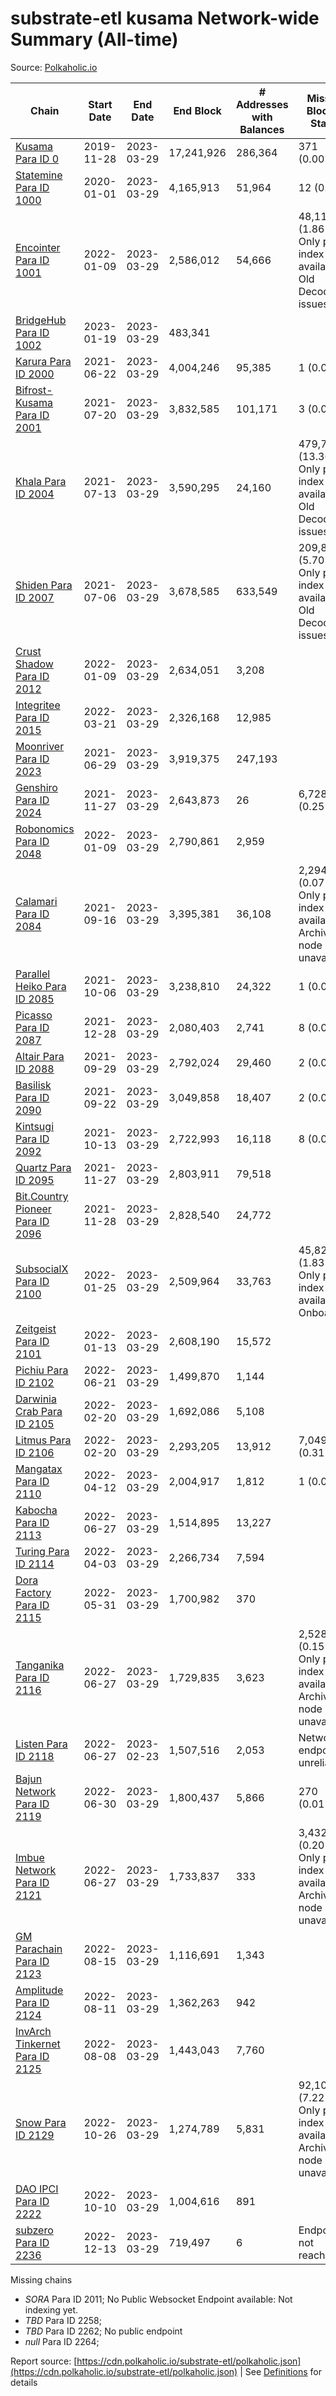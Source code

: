 # substrate-etl kusama Network-wide Summary (All-time)

Source: [Polkaholic.io](https://polkaholic.io)


| Chain            | Start Date | End Date | End Block | # Addresses with Balances | Missing Blocks / Status |
| ---------------- | ---------- | ---------| --------- | ------------------------- | ----------------------- |
| [Kusama Para ID 0](/kusama/0-kusama) | 2019-11-28 | 2023-03-29 | 17,241,926 |  286,364 | 371 (0.00%)  |
| [Statemine Para ID 1000](/kusama/1000-statemine) | 2020-01-01 | 2023-03-29 | 4,165,913 |  51,964 | 12 (0.00%)  |
| [Encointer Para ID 1001](/kusama/1001-encointer) | 2022-01-09 | 2023-03-29 | 2,586,012 |  54,666 | 48,111 (1.86%) Only partial index available: Old Decoding issues |
| [BridgeHub Para ID 1002](/kusama/1002-bridgehub) | 2023-01-19 | 2023-03-29 | 483,341 |   |    |
| [Karura Para ID 2000](/kusama/2000-karura) | 2021-06-22 | 2023-03-29 | 4,004,246 |  95,385 | 1 (0.00%)  |
| [Bifrost-Kusama Para ID 2001](/kusama/2001-bifrost-ksm) | 2021-07-20 | 2023-03-29 | 3,832,585 |  101,171 | 3 (0.00%)  |
| [Khala Para ID 2004](/kusama/2004-khala) | 2021-07-13 | 2023-03-29 | 3,590,295 |  24,160 | 479,738 (13.36%) Only partial index available: Old Decoding issues |
| [Shiden Para ID 2007](/kusama/2007-shiden) | 2021-07-06 | 2023-03-29 | 3,678,585 |  633,549 | 209,844 (5.70%) Only partial index available: Old Decoding issues |
| [Crust Shadow Para ID 2012](/kusama/2012-shadow) | 2022-01-09 | 2023-03-29 | 2,634,051 |  3,208 |    |
| [Integritee Para ID 2015](/kusama/2015-integritee) | 2022-03-21 | 2023-03-29 | 2,326,168 |  12,985 |    |
| [Moonriver Para ID 2023](/kusama/2023-moonriver) | 2021-06-29 | 2023-03-29 | 3,919,375 |  247,193 |    |
| [Genshiro Para ID 2024](/kusama/2024-genshiro) | 2021-11-27 | 2023-03-29 | 2,643,873 |  26 | 6,728 (0.25%)  |
| [Robonomics Para ID 2048](/kusama/2048-robonomics) | 2022-01-09 | 2023-03-29 | 2,790,861 |  2,959 |    |
| [Calamari Para ID 2084](/kusama/2084-calamari) | 2021-09-16 | 2023-03-29 | 3,395,381 |  36,108 | 2,294 (0.07%) Only partial index available: Archive node unavailable |
| [Parallel Heiko Para ID 2085](/kusama/2085-parallel-heiko) | 2021-10-06 | 2023-03-29 | 3,238,810 |  24,322 | 1 (0.00%)  |
| [Picasso Para ID 2087](/kusama/2087-picasso) | 2021-12-28 | 2023-03-29 | 2,080,403 |  2,741 | 8 (0.00%)  |
| [Altair Para ID 2088](/kusama/2088-altair) | 2021-09-29 | 2023-03-29 | 2,792,024 |  29,460 | 2 (0.00%)  |
| [Basilisk Para ID 2090](/kusama/2090-basilisk) | 2021-09-22 | 2023-03-29 | 3,049,858 |  18,407 | 2 (0.00%)  |
| [Kintsugi Para ID 2092](/kusama/2092-kintsugi) | 2021-10-13 | 2023-03-29 | 2,722,993 |  16,118 | 8 (0.00%)  |
| [Quartz Para ID 2095](/kusama/2095-quartz) | 2021-11-27 | 2023-03-29 | 2,803,911 |  79,518 |    |
| [Bit.Country Pioneer Para ID 2096](/kusama/2096-bitcountrypioneer) | 2021-11-28 | 2023-03-29 | 2,828,540 |  24,772 |    |
| [SubsocialX Para ID 2100](/kusama/2100-subsocialx) | 2022-01-25 | 2023-03-29 | 2,509,964 |  33,763 | 45,822 (1.83%) Only partial index available: Onboarding |
| [Zeitgeist Para ID 2101](/kusama/2101-zeitgeist) | 2022-01-13 | 2023-03-29 | 2,608,190 |  15,572 |    |
| [Pichiu Para ID 2102](/kusama/2102-pichiu) | 2022-06-21 | 2023-03-29 | 1,499,870 |  1,144 |    |
| [Darwinia Crab Para ID 2105](/kusama/2105-crab) | 2022-02-20 | 2023-03-29 | 1,692,086 |  5,108 |    |
| [Litmus Para ID 2106](/kusama/2106-litmus) | 2022-02-20 | 2023-03-29 | 2,293,205 |  13,912 | 7,049 (0.31%)  |
| [Mangatax Para ID 2110](/kusama/2110-mangatax) | 2022-04-12 | 2023-03-29 | 2,004,917 |  1,812 | 1 (0.00%)  |
| [Kabocha Para ID 2113](/kusama/2113-kabocha) | 2022-06-27 | 2023-03-29 | 1,514,895 |  13,227 |    |
| [Turing Para ID 2114](/kusama/2114-turing) | 2022-04-03 | 2023-03-29 | 2,266,734 |  7,594 |    |
| [Dora Factory Para ID 2115](/kusama/2115-dorafactory) | 2022-05-31 | 2023-03-29 | 1,700,982 |  370 |    |
| [Tanganika Para ID 2116](/kusama/2116-tanganika) | 2022-06-27 | 2023-03-29 | 1,729,835 |  3,623 | 2,528 (0.15%) Only partial index available: Archive node unavailable |
| [Listen Para ID 2118](/kusama/2118-listen) | 2022-06-27 | 2023-02-23 | 1,507,516 |  2,053 |   Network endpoint unreliable |
| [Bajun Network Para ID 2119](/kusama/2119-bajun) | 2022-06-30 | 2023-03-29 | 1,800,437 |  5,866 | 270 (0.01%)  |
| [Imbue Network Para ID 2121](/kusama/2121-imbue) | 2022-06-27 | 2023-03-29 | 1,733,837 |  333 | 3,432 (0.20%) Only partial index available: Archive node unavailable |
| [GM Parachain Para ID 2123](/kusama/2123-gm) | 2022-08-15 | 2023-03-29 | 1,116,691 |  1,343 |    |
| [Amplitude Para ID 2124](/kusama/2124-amplitude) | 2022-08-11 | 2023-03-29 | 1,362,263 |  942 |    |
| [InvArch Tinkernet Para ID 2125](/kusama/2125-tinkernet) | 2022-08-08 | 2023-03-29 | 1,443,043 |  7,760 |    |
| [Snow Para ID 2129](/kusama/2129-snow) | 2022-10-26 | 2023-03-29 | 1,274,789 |  5,831 | 92,103 (7.22%) Only partial index available: Archive node unavailable |
| [DAO IPCI Para ID 2222](/kusama/2222-daoipci) | 2022-10-10 | 2023-03-29 | 1,004,616 |  891 |    |
| [subzero Para ID 2236](/kusama/2236-subzero) | 2022-12-13 | 2023-03-29 | 719,497 |  6 |   Endpoint not reachable |

Missing chains


* *SORA* Para ID 2011; No Public Websocket Endpoint available: Not indexing yet.
* *TBD* Para ID 2258; 
* *TBD* Para ID 2262; No public endpoint
* *null* Para ID 2264; 

Report source: [https://cdn.polkaholic.io/substrate-etl/polkaholic.json](https://cdn.polkaholic.io/substrate-etl/polkaholic.json) | See [Definitions](/DEFINITIONS.md) for details
